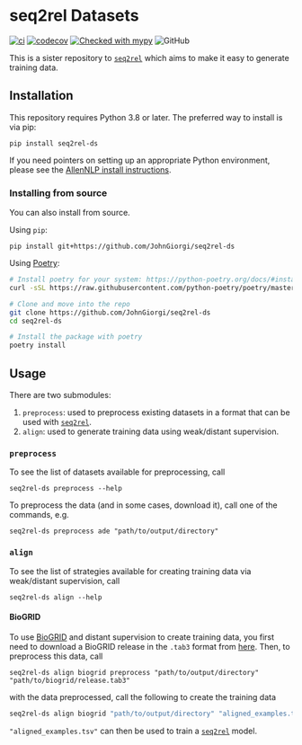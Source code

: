 # seq2rel Datasets

[![ci](https://github.com/JohnGiorgi/seq2rel-ds/actions/workflows/ci.yml/badge.svg?branch=main)](https://github.com/JohnGiorgi/seq2rel-ds/actions/workflows/ci.yml)
[![codecov](https://codecov.io/gh/JohnGiorgi/seq2rel-ds/branch/main/graph/badge.svg?token=69PIN7H6UW)](https://codecov.io/gh/JohnGiorgi/seq2rel-ds)
[![Checked with mypy](http://www.mypy-lang.org/static/mypy_badge.svg)](http://mypy-lang.org/)
![GitHub](https://img.shields.io/github/license/JohnGiorgi/seq2rel?color=blue)

This is a sister repository to [`seq2rel`](https://github.com/JohnGiorgi/seq2rel) which aims to make it easy to generate training data.

## Installation

This repository requires Python 3.8 or later. The preferred way to install is via pip:

```
pip install seq2rel-ds
```

If you need pointers on setting up an appropriate Python environment, please see the [AllenNLP install instructions](https://github.com/allenai/allennlp#installing-via-pip).

### Installing from source

You can also install from source. 

Using `pip`:

```
pip install git+https://github.com/JohnGiorgi/seq2rel-ds
```

Using [Poetry](https://python-poetry.org/):

```bash
# Install poetry for your system: https://python-poetry.org/docs/#installation
curl -sSL https://raw.githubusercontent.com/python-poetry/poetry/master/get-poetry.py | python

# Clone and move into the repo
git clone https://github.com/JohnGiorgi/seq2rel-ds
cd seq2rel-ds

# Install the package with poetry
poetry install
```

## Usage

There are two submodules:

1. `preprocess`: used to preprocess existing datasets in a format that can be used with [`seq2rel`](https://github.com/JohnGiorgi/seq2rel).
2. `align`: used to generate training data using weak/distant supervision.

### `preprocess`

To see the list of datasets available for preprocessing, call

```
seq2rel-ds preprocess --help
```

To preprocess the data (and in some cases, download it), call one of the commands, e.g.

```
seq2rel-ds preprocess ade "path/to/output/directory"
```

### `align`

To see the list of strategies available for creating training data via weak/distant supervision, call

```
seq2rel-ds align --help
```

#### BioGRID

To use [BioGRID](https://thebiogrid.org/) and distant supervision to create training data, you first need to download a BioGRID release in the `.tab3` format from [here](https://downloads.thebiogrid.org/BioGRID). Then, to preprocess this data, call

```
seq2rel-ds align biogrid preprocess "path/to/output/directory" "path/to/biogrid/release.tab3"
```

with the data preprocessed, call the following to create the training data

```bash
seq2rel-ds align biogrid "path/to/output/directory" "aligned_examples.tsv"
```

`"aligned_examples.tsv"` can then be used to train a [`seq2rel`](https://github.com/JohnGiorgi/seq2rel) model.

